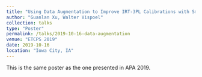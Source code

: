 ```yaml
---
title: "Using Data Augmentation to Improve IRT-3PL Calibrations with Small Samples"
author: "Guanlan Xu, Walter Vispoel"
collection: talks
type: "Poster"
permalink: /talks/2019-10-16-data-augmentation
venue: "ETCPS 2019"
date: 2019-10-16
location: "Iowa City, IA"
---
```



This is the same poster as the one presented in APA 2019. 